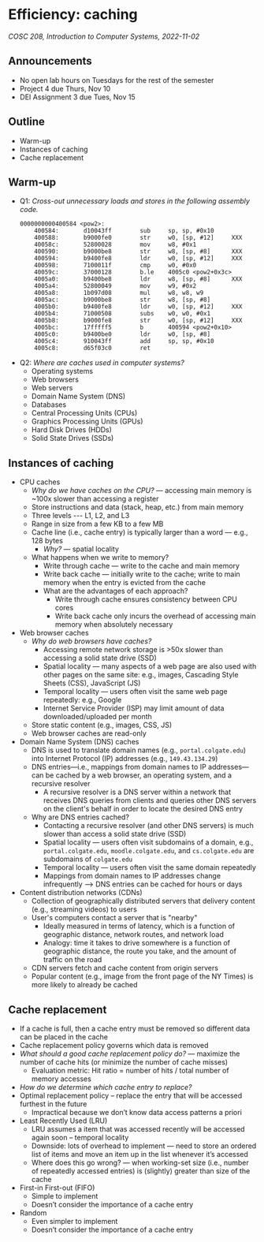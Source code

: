 # Efficiency: caching
_COSC 208, Introduction to Computer Systems, 2022-11-02_

## Announcements
* No open lab hours on Tuesdays for the rest of the semester
* Project 4 due Thurs, Nov 10
* DEI Assignment 3 due Tues, Nov 15

## Outline
* Warm-up
* Instances of caching
* Cache replacement

## Warm-up
* Q1: _Cross-out unnecessary loads and stores in the following assembly code._
    ```
    0000000000400584 <pow2>:
        400584:       d10043ff        sub     sp, sp, #0x10
        400588:       b9000fe0        str     w0, [sp, #12]     XXX
        40058c:       52800028        mov     w8, #0x1
        400590:       b9000be8        str     w8, [sp, #8]      XXX
        400594:       b9400fe8        ldr     w0, [sp, #12]     XXX
        400598:       7100011f        cmp     w0, #0x0
        40059c:       37000128        b.le    4005c0 <pow2+0x3c>
        4005a0:       b9400be8        ldr     w8, [sp, #8]      XXX
        4005a4:       52800049        mov     w9, #0x2
        4005a8:       1b097d08        mul     w8, w8, w9
        4005ac:       b9000be8        str     w8, [sp, #8]
        4005b0:       b9400fe8        ldr     w0, [sp, #12]     XXX
        4005b4:       71000508        subs    w0, w0, #0x1
        4005b8:       b9000fe8        str     w0, [sp, #12]     XXX
        4005bc:       17fffff5        b       400594 <pow2+0x10>
        4005c0:       b9400be0        ldr     w0, [sp, #8]
        4005c4:       910043ff        add     sp, sp, #0x10
        4005c8:       d65f03c0        ret
    ```
* Q2: _Where are caches used in computer systems?_
    * Operating systems
    * Web browsers
    * Web servers
    * Domain Name System (DNS)
    * Databases
    * Central Processing Units (CPUs)
    * Graphics Processing Units (GPUs)
    * Hard Disk Drives (HDDs)
    * Solid State Drives (SSDs)

## Instances of caching
* CPU caches
    * _Why do we have caches on the CPU?_ — accessing main memory is ~100x slower than accessing a register
    * Store instructions and data (stack, heap, etc.) from main memory
    * Three levels --- L1, L2, and L3
    * Range in size from a few KB to a few MB
    * Cache line (i.e., cache entry) is typically larger than a word — e.g., 128 bytes
        * _Why?_ — spatial locality
    * What happens when we write to memory?
        * Write through cache — write to the cache and main memory
        * Write back cache — initially write to the cache; write to main memory when the entry is evicted from the cache
        * What are the advantages of each approach?
            * Write through cache ensures consistency between CPU cores
            * Write back cache only incurs the overhead of accessing main memory when absolutely necessary
* Web browser caches
    * _Why do web browsers have caches?_
        * Accessing remote network storage is >50x slower than accessing a solid state drive (SSD)
        * Spatial locality — many aspects of a web page are also used with other pages on the same site: e.g., images, Cascading Style Sheets (CSS), JavaScript (JS)
        * Temporal locality — users often visit the same web page repeatedly: e.g., Google
        * Internet Service Provider (ISP) may limit amount of data downloaded/uploaded per month
    * Store static content (e.g., images, CSS, JS)
    * Web browser caches are read-only
* Domain Name System (DNS) caches
    * DNS is used to translate domain names (e.g., `portal.colgate.edu`) into Internet Protocol (IP) addresses (e.g., `149.43.134.29`)
    * DNS entries—i.e., mappings from domain names to IP addresses—can be cached by a web browser, an operating system, and a recursive resolver
        * A recursive resolver is a DNS server within a network that receives DNS queries from clients and queries other DNS servers on the client's behalf in order to locate the desired DNS entry
    * Why are DNS entries cached?
        * Contacting a recursive resolver (and other DNS servers) is much slower than access a solid state drive (SSD)
        * Spatial locality — users often visit subdomains of a domain, e.g., `portal.colgate.edu`, `moodle.colgate.edu`, and `cs.colgate.edu` are subdomains of `colgate.edu`
        * Temporal locality — users often visit the same domain repeatedly
        * Mappings from domain names to IP addresses change infrequently —> DNS entries can be cached for hours or days
* Content distribution networks (CDNs)
    * Collection of geographically distributed servers that delivery content (e.g., streaming videos) to users
    * User's computers contact a server that is "nearby"
        * Ideally measured in terms of latency, which is a function of geographic distance, network routes, and network load
        * Analogy: time it takes to drive somewhere is a function of geographic distance, the route you take, and the amount of traffic on the road
    * CDN servers fetch and cache content from origin servers
    * Popular content (e.g., image from the front page of the NY Times) is more likely to already be cached

## Cache replacement
* If a cache is full, then a cache entry must be removed so different data can be placed in the cache
* Cache replacement policy governs which data is removed
* _What should a good cache replacement policy do?_ — maximize the number of cache hits (or minimize the number of cache misses)
    * Evaluation metric: Hit ratio = number of hits / total number of memory accesses
* _How do we determine which cache entry to replace?_
* Optimal replacement policy – replace the entry that will be accessed furthest in the future
    * Impractical because we don’t know data access patterns a priori
* Least Recently Used (LRU)
    * LRU assumes a item that was accessed recently will be accessed again soon – temporal locality
    * Downside: lots of overhead to implement — need to store an ordered list of items and move an item up in the list whenever it’s accessed
    * Where does this go wrong? — when working-set size (i.e., number of repeatedly accessed entries) is (slightly) greater than size of the cache
* First-in First-out (FIFO)
    * Simple to implement
    * Doesn’t consider the importance of a cache entry
* Random
    * Even simpler to implement
    * Doesn’t consider the importance of a cache entry